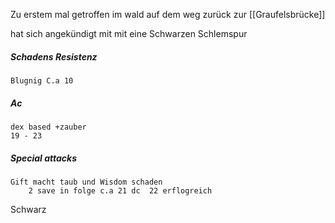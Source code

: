 
Zu erstem mal getroffen im wald auf dem weg zurück zur [[Graufelsbrücke]]

hat sich angekündigt mit mit eine Schwarzen Schlemspur

##### Schadens Resistenz
	Blugnig C.a 10

##### Ac
	dex based +zauber
	19 - 23

##### Special attacks
	Gift macht taub und Wisdom schaden
		2 save in folge c.a 21 dc  22 erflogreich 

Schwarz
